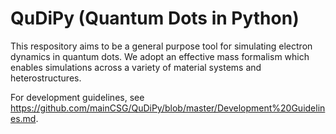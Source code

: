 # QuDiPy (Quantum Dots in Python)

This respository aims to be a general purpose tool for simulating electron dynamics in quantum dots. We adopt an effective mass formalism which enables simulations across a variety of material systems and heterostructures.

For development guidelines, see https://github.com/mainCSG/QuDiPy/blob/master/Development%20Guidelines.md.
